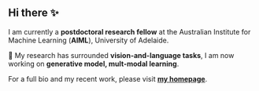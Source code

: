 ## Hi there ✨

I am currently a **postdoctoral research fellow** at the Australian Institute for Machine Learning (**AIML**), University of Adelaide.

🔭 My research has surrounded **vision-and-language tasks**, I am now working on **generative model, mult-modal learning**.

 For a full bio and my recent work, please visit [**my homepage**](https://www.zheyuanliu.me/).

<!--
**Cuberick-Orion/Cuberick-Orion** is a ✨ _special_ ✨ repository because its `README.md` (this file) appears on your GitHub profile.

Here are some ideas to get you started:

- 🔭 I’m now working on ...
- 🌱 I’m currently learning ...
- 👯 I’m looking to collaborate on ...
- 🤔 I’m looking for help with ...
- 💬 Ask me about ...
- 📫 How to reach me: ...
- 😄 Pronouns: ...
- ⚡ Fun fact: ...
-->
